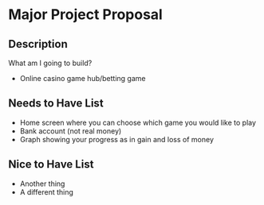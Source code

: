 # Major Project Proposal

## Description
What am I going to build?
- Online casino game hub/betting game

## Needs to Have List
- Home screen where you can choose which game you would like to play
- Bank account (not real money)
- Graph showing your progress as in gain and loss of money

## Nice to Have List
- Another thing
- A different thing
